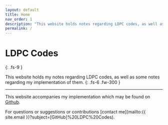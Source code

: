 ```yaml
---
layout: default
title: Home
nav_order: 1
description: "This website holds notes regarding LDPC codes, as well as notes regarding my implementation of them."
permalink: /
---
```


# LDPC Codes
{: .fs-9 }

This website holds my notes regarding LDPC codes, as well as some notes regarding my implementation of them.
{: .fs-6 .fw-300 }

---

This website accompanies my implementation which may be found on [Github](https://github.com/YairMZ/LDPC).

For questions or suggestions or contributions [contact me](mailto:{{ site.email }}?subject=[GitHub]%20LDPC%20Codes).